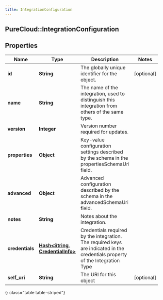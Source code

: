 ```yaml
---
title: IntegrationConfiguration
---
```

## PureCloud::IntegrationConfiguration

## Properties

|Name | Type | Description | Notes|
|------------ | ------------- | ------------- | -------------|
| **id** | **String** | The globally unique identifier for the object. | [optional] |
| **name** | **String** | The name of the integration, used to distinguish this integration from others of the same type. | |
| **version** | **Integer** | Version number required for updates. | |
| **properties** | **Object** | Key-value configuration settings described by the schema in the propertiesSchemaUri field. | |
| **advanced** | **Object** | Advanced configuration described by the schema in the advancedSchemaUri field. | |
| **notes** | **String** | Notes about the integration. | |
| **credentials** | [**Hash&lt;String, CredentialInfo&gt;**](CredentialInfo.html) | Credentials required by the integration. The required keys are indicated in the credentials property of the Integration Type | |
| **self_uri** | **String** | The URI for this object | [optional] |
{: class="table table-striped"}


